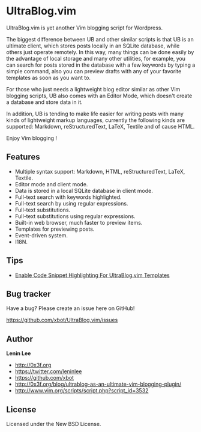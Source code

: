 UltraBlog.vim
=============

UltraBlog.vim is yet another Vim blogging script for Wordpress.

The biggest difference between UB and other similar scripts is that UB is an ultimate client, which stores posts locally in an SQLite database, while others just operate remotely. In this way, many things can be done easily by the advantage of local storage and many other utilities, for example, you can search for posts stored in the database with a few keywords by typing a simple command, also you can preview drafts with any of your favorite templates as soon as you want to.

For those who just needs a lightweight blog editor similar as other Vim blogging scripts, UB also comes with an Editor Mode, which doesn't create a database and store data in it.

In addition, UB is tending to make life easier for writing posts with many kinds of lightweight markup languages, currently the following kinds are supported: Markdown, reStructuredText, LaTeX, Textile and of cause HTML.

Enjoy Vim blogging !

Features
--------

* Multiple syntax support: Markdown, HTML, reStructuredText, LaTeX, Textile.
* Editor mode and client mode.
* Data is stored in a local SQLite database in client mode.
* Full-text search with keywords highlighted.
* Full-text search by using regular expressions.
* Full-text substitutions.
* Full-text substitutions using regular expressions.
* Built-in web browser, much faster to preview items.
* Templates for previewing posts.
* Event-driven system.
* I18N.

Tips
--------

* [Enable Code Snippet Highlighting For UltraBlog.vim Templates](http://0x3f.org/blog/enable-code-snippet-highlighting-for-ultrablog-vim-templates/)

Bug tracker
--------

Have a bug? Please create an issue here on GitHub!

https://github.com/xbot/UltraBlog.vim/issues

Author
--------

**Lenin Lee**

* http://0x3f.org
* https://twitter.com/leninlee
* https://github.com/xbot
* http://0x3f.org/blog/ultrablog-as-an-ultimate-vim-blogging-plugin/
* http://www.vim.org/scripts/script.php?script_id=3532

License
--------

Licensed under the New BSD License.

